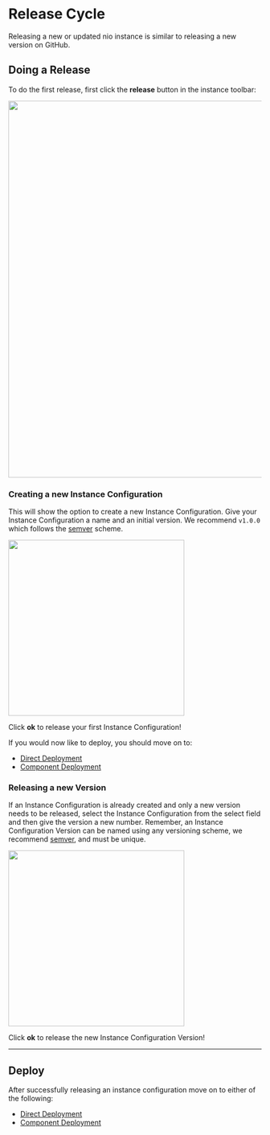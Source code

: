 # Release Cycle

Releasing a new or updated nio instance is similar to releasing a new version on GitHub.

## Doing a Release

To do the first release, first click the **release** button in the instance toolbar:

<img class="shadow" src="/img/deploy/release/toolbar.png" width="750" />

### Creating a new Instance Configuration

This will show the option to create a new Instance Configuration. Give your Instance Configuration a name and an initial version. We recommend `v1.0.0` which follows the [semver](https://semver.org) scheme.

<img class="left border" src="/img/deploy/release/modal.png" height="350" />

Click **ok** to release your first Instance Configuration!

If you would now like to deploy, you should move on to:

* [Direct Deployment](/deployment/nio/direct.md)
* [Component Deployment](/deployment/nio/component.md)

### Releasing a new Version

If an Instance Configuration is already created and only a new version needs to be released, select the Instance Configuration from the select field and then give the version a new number. Remember, an Instance Configuration Version can be named using any versioning scheme, we recommend [semver](https://semver.org), and must be unique.

<img class="left border" src="/img/deploy/release/version.png" height="350" />

Click **ok** to release the new Instance Configuration Version!

---

## Deploy

After successfully releasing an instance configuration move on to either of the following:

* [Direct Deployment](/deployment/nio/direct.md)
* [Component Deployment](/deployment/nio/component.md)
